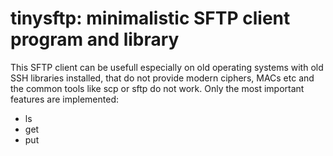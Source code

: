 # tinysftp: minimalistic SFTP client program and library

This SFTP client can be usefull especially on old operating systems with old SSH libraries installed, that do not provide modern ciphers, MACs etc and the common tools like scp or sftp do not work.
Only the most important features are implemented:
* ls 
* get
* put
